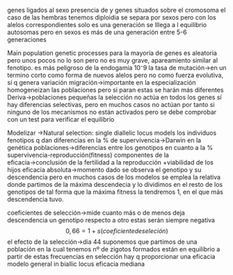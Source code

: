 genes ligados al sexo
presencia de y 
genes situados sobre el cromosoma 
el caso  de las hembras tenemos diploidia
se  separa por sexos pero con los alelos correspondientes
solo es una  generación  se lllega a l equilibrio autosomas pero en sexos es más de una generación entre 5-6 generaciones

Main population genetic processes 
para la mayoría de genes es aleatoria pero unos pocos no lo son pero no es muy grave, apareamiento similar al fenotipo.
es más peligroso de la endogamia
10⁻9 la tasa de mutación→en un termino corto como forma de nuevos alelos pero no como fuerza evolutiva, sí q genera variación
migración→importante en la especialización homogeneizan las poblaciones pero si paran estas se harán más diferentes
Deriva→poblaciones pequeñas
la selección no actúa en todos los genes sí hay diferencias selectivas, pero en muchos casos no actúan 
por tanto si ninguno de los mecanismos no están activados
pero se debe comprobar con un test para verificar el equilibrio

Modelizar →Natural selection:  single diallelic locus models
los individuos fenotipos q dan diferencias en la % de supervivencia→Darwin
en la genética poblaciones→diferencias entre los genotipos en cuanto a la % supervivencia-reproducción(fitness)
componentes de la eficacia→conclusión de la fertilidad a la reproducción +viabilidad de los hijos 
eficacia absoluta→momento dado se observa el genotipo y su descendencia 
pero en muchos casos de los modelos se emplea la relativa  donde partimos  de  la máxima descendecia y lo dividimos en el resto  de los genotipos de tal forma que la máxima fitness la tendremos 1, en el que más descendencia tuvo.

coeficientes  de selección→mide  cuanto más o de menos deja descendencia un genotipo  respecto  a  otro
estas serán siempre negativa
$$
0,66=1+s(coeficiente de seleción)
$$
el efecto de la selección→dia 44
suponemos que partimos de una población en la cual  tenemos nº de zigotos formados están  en  equilibrio a partir  de estas frecuencias 
en selección hay q proporcionar una eficacia
modelo general in biallic locus
eficacia mediana